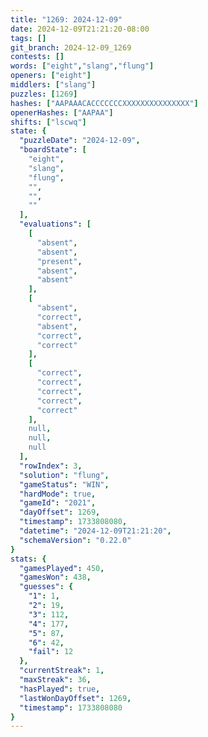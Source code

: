 ```yaml
---
title: "1269: 2024-12-09"
date: 2024-12-09T21:21:20-08:00
tags: []
git_branch: 2024-12-09_1269
contests: []
words: ["eight","slang","flung"]
openers: ["eight"]
middlers: ["slang"]
puzzles: [1269]
hashes: ["AAPAAACACCCCCCCXXXXXXXXXXXXXXX"]
openerHashes: ["AAPAA"]
shifts: ["lscwq"]
state: {
  "puzzleDate": "2024-12-09",
  "boardState": [
    "eight",
    "slang",
    "flung",
    "",
    "",
    ""
  ],
  "evaluations": [
    [
      "absent",
      "absent",
      "present",
      "absent",
      "absent"
    ],
    [
      "absent",
      "correct",
      "absent",
      "correct",
      "correct"
    ],
    [
      "correct",
      "correct",
      "correct",
      "correct",
      "correct"
    ],
    null,
    null,
    null
  ],
  "rowIndex": 3,
  "solution": "flung",
  "gameStatus": "WIN",
  "hardMode": true,
  "gameId": "2021",
  "dayOffset": 1269,
  "timestamp": 1733808080,
  "datetime": "2024-12-09T21:21:20",
  "schemaVersion": "0.22.0"
}
stats: {
  "gamesPlayed": 450,
  "gamesWon": 438,
  "guesses": {
    "1": 1,
    "2": 19,
    "3": 112,
    "4": 177,
    "5": 87,
    "6": 42,
    "fail": 12
  },
  "currentStreak": 1,
  "maxStreak": 36,
  "hasPlayed": true,
  "lastWonDayOffset": 1269,
  "timestamp": 1733808080
}
---
```

<!-- more -->
